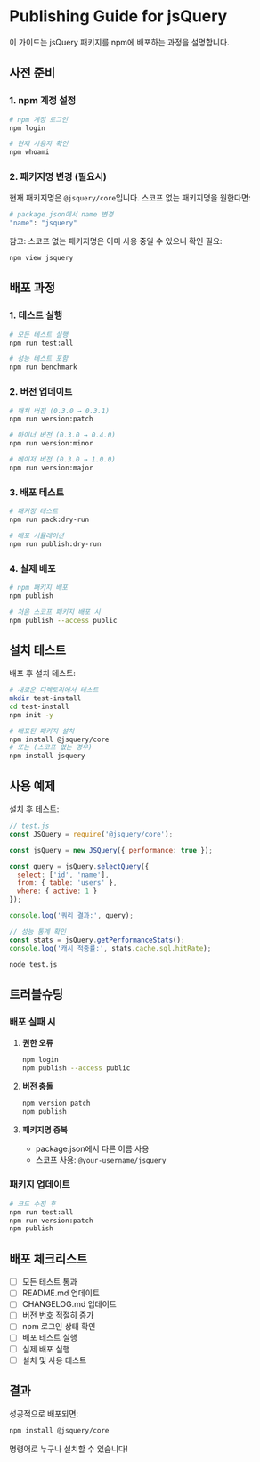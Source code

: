 # Publishing Guide for jsQuery

이 가이드는 jsQuery 패키지를 npm에 배포하는 과정을 설명합니다.

## 사전 준비

### 1. npm 계정 설정
```bash
# npm 계정 로그인
npm login

# 현재 사용자 확인
npm whoami
```

### 2. 패키지명 변경 (필요시)
현재 패키지명은 `@jsquery/core`입니다. 스코프 없는 패키지명을 원한다면:

```bash
# package.json에서 name 변경
"name": "jsquery"
```

참고: 스코프 없는 패키지명은 이미 사용 중일 수 있으니 확인 필요:
```bash
npm view jsquery
```

## 배포 과정

### 1. 테스트 실행
```bash
# 모든 테스트 실행
npm run test:all

# 성능 테스트 포함
npm run benchmark
```

### 2. 버전 업데이트
```bash
# 패치 버전 (0.3.0 → 0.3.1)
npm run version:patch

# 마이너 버전 (0.3.0 → 0.4.0)  
npm run version:minor

# 메이저 버전 (0.3.0 → 1.0.0)
npm run version:major
```

### 3. 배포 테스트
```bash
# 패키징 테스트
npm run pack:dry-run

# 배포 시뮬레이션
npm run publish:dry-run
```

### 4. 실제 배포
```bash
# npm 패키지 배포
npm publish

# 처음 스코프 패키지 배포 시
npm publish --access public
```

## 설치 테스트

배포 후 설치 테스트:

```bash
# 새로운 디렉토리에서 테스트
mkdir test-install
cd test-install
npm init -y

# 배포된 패키지 설치
npm install @jsquery/core
# 또는 (스코프 없는 경우)
npm install jsquery
```

## 사용 예제

설치 후 테스트:

```javascript
// test.js
const JSQuery = require('@jsquery/core');

const jsQuery = new JSQuery({ performance: true });

const query = jsQuery.selectQuery({
  select: ['id', 'name'],
  from: { table: 'users' },
  where: { active: 1 }
});

console.log('쿼리 결과:', query);

// 성능 통계 확인
const stats = jsQuery.getPerformanceStats();
console.log('캐시 적중률:', stats.cache.sql.hitRate);
```

```bash
node test.js
```

## 트러블슈팅

### 배포 실패 시

1. **권한 오류**
   ```bash
   npm login
   npm publish --access public
   ```

2. **버전 충돌**
   ```bash
   npm version patch
   npm publish
   ```

3. **패키지명 중복**
   - package.json에서 다른 이름 사용
   - 스코프 사용: `@your-username/jsquery`

### 패키지 업데이트

```bash
# 코드 수정 후
npm run test:all
npm run version:patch
npm publish
```

## 배포 체크리스트

- [ ] 모든 테스트 통과
- [ ] README.md 업데이트
- [ ] CHANGELOG.md 업데이트  
- [ ] 버전 번호 적절히 증가
- [ ] npm 로그인 상태 확인
- [ ] 배포 테스트 실행
- [ ] 실제 배포 실행
- [ ] 설치 및 사용 테스트

## 결과

성공적으로 배포되면:

```bash
npm install @jsquery/core
```

명령어로 누구나 설치할 수 있습니다!